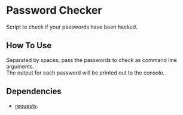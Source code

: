 # Password Checker  
Script to check if your passwords have been hacked.  

## How To Use
Separated by spaces, pass the passwords to check as command line arguments.  
The output for each password will be printed out to the console.

## Dependencies
- [requests](https://pypi.org/project/requests/).